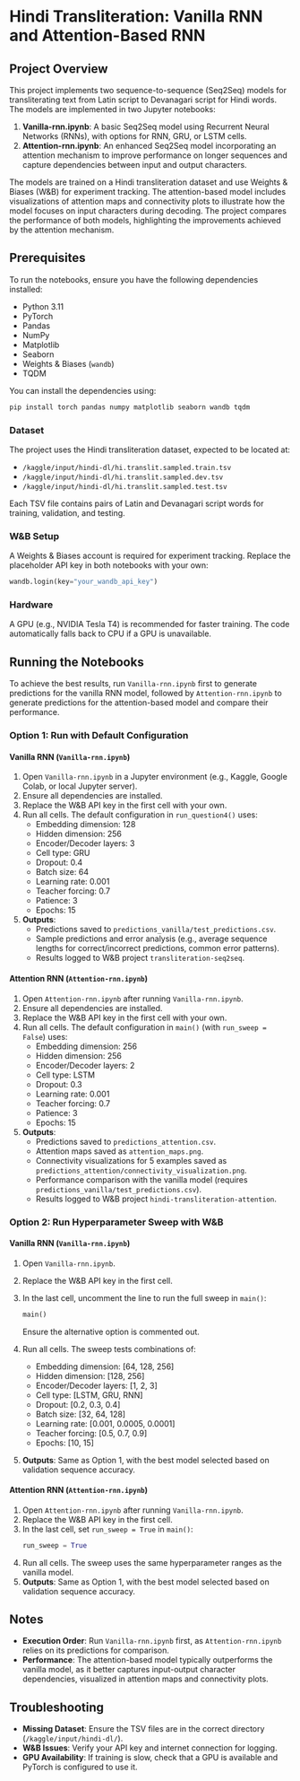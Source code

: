 # Hindi Transliteration: Vanilla RNN and Attention-Based RNN

## Project Overview

This project implements two sequence-to-sequence (Seq2Seq) models for transliterating text from Latin script to Devanagari script for Hindi words. The models are implemented in two Jupyter notebooks:

1. **Vanilla-rnn.ipynb**: A basic Seq2Seq model using Recurrent Neural Networks (RNNs), with options for RNN, GRU, or LSTM cells.
2. **Attention-rnn.ipynb**: An enhanced Seq2Seq model incorporating an attention mechanism to improve performance on longer sequences and capture dependencies between input and output characters.

The models are trained on a Hindi transliteration dataset and use Weights & Biases (W&B) for experiment tracking. The attention-based model includes visualizations of attention maps and connectivity plots to illustrate how the model focuses on input characters during decoding. The project compares the performance of both models, highlighting the improvements achieved by the attention mechanism.

## Prerequisites

To run the notebooks, ensure you have the following dependencies installed:
- Python 3.11
- PyTorch
- Pandas
- NumPy
- Matplotlib
- Seaborn
- Weights & Biases (`wandb`)
- TQDM

You can install the dependencies using:
```bash
pip install torch pandas numpy matplotlib seaborn wandb tqdm
```

### Dataset
The project uses the Hindi transliteration dataset, expected to be located at:
- `/kaggle/input/hindi-dl/hi.translit.sampled.train.tsv`
- `/kaggle/input/hindi-dl/hi.translit.sampled.dev.tsv`
- `/kaggle/input/hindi-dl/hi.translit.sampled.test.tsv`

Each TSV file contains pairs of Latin and Devanagari script words for training, validation, and testing.

### W&B Setup
A Weights & Biases account is required for experiment tracking. Replace the placeholder API key in both notebooks with your own:
```python
wandb.login(key="your_wandb_api_key")
```

### Hardware
A GPU (e.g., NVIDIA Tesla T4) is recommended for faster training. The code automatically falls back to CPU if a GPU is unavailable.

## Running the Notebooks

To achieve the best results, run `Vanilla-rnn.ipynb` first to generate predictions for the vanilla RNN model, followed by `Attention-rnn.ipynb` to generate predictions for the attention-based model and compare their performance.

### Option 1: Run with Default Configuration

#### Vanilla RNN (`Vanilla-rnn.ipynb`)
1. Open `Vanilla-rnn.ipynb` in a Jupyter environment (e.g., Kaggle, Google Colab, or local Jupyter server).
2. Ensure all dependencies are installed.
3. Replace the W&B API key in the first cell with your own.
4. Run all cells. The default configuration in `run_question4()` uses:
   - Embedding dimension: 128
   - Hidden dimension: 256
   - Encoder/Decoder layers: 3
   - Cell type: GRU
   - Dropout: 0.4
   - Batch size: 64
   - Learning rate: 0.001
   - Teacher forcing: 0.7
   - Patience: 3
   - Epochs: 15
5. **Outputs**:
   - Predictions saved to `predictions_vanilla/test_predictions.csv`.
   - Sample predictions and error analysis (e.g., average sequence lengths for correct/incorrect predictions, common error patterns).
   - Results logged to W&B project `transliteration-seq2seq`.

#### Attention RNN (`Attention-rnn.ipynb`)
1. Open `Attention-rnn.ipynb` after running `Vanilla-rnn.ipynb`.
2. Ensure all dependencies are installed.
3. Replace the W&B API key in the first cell with your own.
4. Run all cells. The default configuration in `main()` (with `run_sweep = False`) uses:
   - Embedding dimension: 256
   - Hidden dimension: 256
   - Encoder/Decoder layers: 2
   - Cell type: LSTM
   - Dropout: 0.3
   - Learning rate: 0.001
   - Teacher forcing: 0.7
   - Patience: 3
   - Epochs: 15
5. **Outputs**:
   - Predictions saved to `predictions_attention.csv`.
   - Attention maps saved as `attention_maps.png`.
   - Connectivity visualizations for 5 examples saved as `predictions_attention/connectivity_visualization.png`.
   - Performance comparison with the vanilla model (requires `predictions_vanilla/test_predictions.csv`).
   - Results logged to W&B project `hindi-transliteration-attention`.

### Option 2: Run Hyperparameter Sweep with W&B

#### Vanilla RNN (`Vanilla-rnn.ipynb`)
1. Open `Vanilla-rnn.ipynb`.
2. Replace the W&B API key in the first cell.
3. In the last cell, uncomment the line to run the full sweep in `main()`:
   ```python
   main()
   ```
   Ensure the alternative option is commented out.

4. Run all cells. The sweep tests combinations of:
   - Embedding dimension: [64, 128, 256]
   - Hidden dimension: [128, 256]
   - Encoder/Decoder layers: [1, 2, 3]
   - Cell type: [LSTM, GRU, RNN]
   - Dropout: [0.2, 0.3, 0.4]
   - Batch size: [32, 64, 128]
   - Learning rate: [0.001, 0.0005, 0.0001]
   - Teacher forcing: [0.5, 0.7, 0.9]
   - Epochs: [10, 15]
5. **Outputs**: Same as Option 1, with the best model selected based on validation sequence accuracy.

#### Attention RNN (`Attention-rnn.ipynb`)
1. Open `Attention-rnn.ipynb` after running `Vanilla-rnn.ipynb`.
2. Replace the W&B API key in the first cell.
3. In the last cell, set `run_sweep = True` in `main()`:
   ```python
   run_sweep = True
   ```
4. Run all cells. The sweep uses the same hyperparameter ranges as the vanilla model.
5. **Outputs**: Same as Option 1, with the best model selected based on validation sequence accuracy.

## Notes
- **Execution Order**: Run `Vanilla-rnn.ipynb` first, as `Attention-rnn.ipynb` relies on its predictions for comparison.
- **Performance**: The attention-based model typically outperforms the vanilla model, as it better captures input-output character dependencies, visualized in attention maps and connectivity plots.

## Troubleshooting
- **Missing Dataset**: Ensure the TSV files are in the correct directory (`/kaggle/input/hindi-dl/`).
- **W&B Issues**: Verify your API key and internet connection for logging.
- **GPU Availability**: If training is slow, check that a GPU is available and PyTorch is configured to use it.
